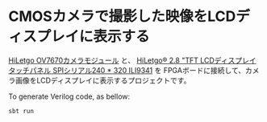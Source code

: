 CMOSカメラで撮影した映像をLCDディスプレイに表示する
============================================

[HiLetgo OV7670カメラモジュール](https://www.amazon.co.jp/gp/product/B071JHKQCZ/) と、
 [HiLetgo® 2.8 "TFT LCDディスプレイ タッチパネル SPIシリアル240 * 320 ILI9341](https://www.amazon.co.jp/gp/product/B072N551V3/) を
FPGAボードに接続して、カメラ画像をLCDディスプレイに表示するプロジェクトです。

To generate Verilog code, as bellow:

```bash
sbt run
```
